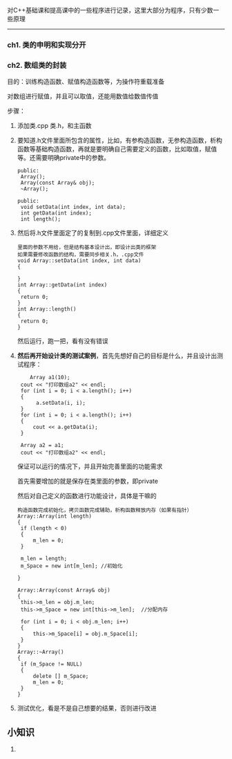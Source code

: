 对C++基础课和提高课中的一些程序进行记录，这里大部分为程序，只有少数一些原理

---

### ch1. 类的申明和实现分开

### ch2. 数组类的封装

目的：训练构造函数、赋值构造函数等，为操作符重载准备

对数组进行赋值，并且可以取值，还能用数值给数值传值

步骤：

1. 添加类.cpp 类.h，和主函数

2. 要知道.h文件里面所包含的属性，比如，有参构造函数，无参构造函数，析构函数等基础构造函数，再就是要明确自己需要定义的函数，比如取值，赋值等。还需要明确private中的参数。

   ```
   public:
   	Array();
   	Array(const Array& obj);
   	~Array();

   public:
   	void setData(int index, int data);
   	int getData(int index);
   	int length();
   ```

3. 然后将.h文件里面定了的复制到.cpp文件里面，详细定义

   ```
   里面的参数不用给，但是结构基本设计出，即设计出类的框架
   如果需要修改函数的结构，需要同步相关.h，.cpp文件
   void Array::setData(int index, int data)
   {
   	
   }
   int Array::getData(int index)
   {
   	return 0;
   }
   int Array::length()
   {
   	return 0;
   }
   ```

   然后运行，跑一把，看有没有错误

4. **然后再开始设计类的测试案例**，首先先想好自己的目标是什么，并且设计出测试程序：

   ```
       Array a1(10);
   	cout << "打印数组a2" << endl;
   	for (int i = 0; i < a.length(); i++)
   	{
   		 a.setData(i, i);
   	}
   	for (int i = 0; i < a.length(); i++)
   	{
   		cout << a.getData(i);
   	}

   	Array a2 = a1;
   	cout << "打印数组a2" << endl;
   ```

   保证可以运行的情况下，并且开始完善里面的功能需求

   首先需要增加的就是保存在类里面的参数，即private

   然后对自己定义的函数进行功能设计，具体是干嘛的

   ```
   构造函数完成初始化，拷贝函数完成辅助，析构函数释放内存（如果有指针）
   Array::Array(int length)
   {
   	if (length < 0)
   	{
   		m_len = 0;
   	}

   	m_len = length;
   	m_Space = new int[m_len]; //初始化

   }

   Array::Array(const Array& obj)
   {
   	this->m_len = obj.m_len;
   	this->m_Space = new int[this->m_len];  //分配内存

   	for (int i = 0; i < obj.m_len; i++)
   	{
   		this->m_Space[i] = obj.m_Space[i];
   	}
   }
   Array::~Array()
   {
   	if (m_Space != NULL)
   	{
   		delete [] m_Space;
   		m_len = 0;
   	}
   }
   ```

5. 测试优化，看是不是自己想要的结果，否则进行改进





## 小知识

1. ​

